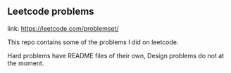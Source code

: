 ## Leetcode problems

link: https://leetcode.com/problemset/

This repo contains some of the problems I did on leetcode.

Hard problems have README files of their own, Design problems
do not at the moment.